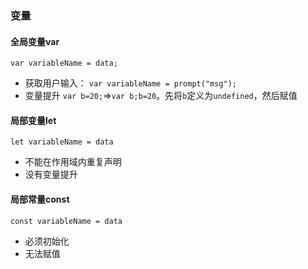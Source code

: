### 变量
#### 全局变量var
`var variableName = data;`
- 获取用户输入：
`var variableName = prompt("msg");`
- 变量提升
`var b=20;`=>`var b;b=20`。先将`b`定义为`undefined`，然后赋值
#### 局部变量let
`let variableName = data`
- 不能在作用域内重复声明
- 没有变量提升
#### 局部常量const
`const variableName = data`
- 必须初始化
- 无法赋值